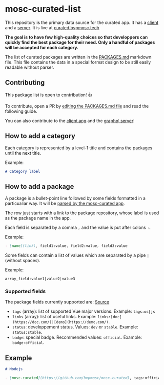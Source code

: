 # mosc-curated-list

This repository is the primary data source for the curated app. It has a [client](https://github.com/BVPMOSC/mosc-curated) and a [server](https://github.com/BVPMOSC/mosc-curated-server). It is live at [curated.bvpmosc.tech](http://curated.bvpmosc.tech/).

**The goal is to have few high-quality choices so that developpers can quickly find the best package for their need. Only a handful of packages will be accepted for each category.**

The list of curated packages are written in the [PACKAGES.md](./PACKAGES.md) markdown file. This file contains the data in a special format design to be still easily readable without parser.

## Contributing

This package list is open to contribution! :+1:

To contribute, open a PR by [editing the PACKAGES.md file](https://github.com/BVPMOSC/mosc-curated-list/edit/master/PACKAGES.md) and read the following guide.

You can also contribute to the [client app](https://github.com/BVPMOSC/mosc-curated) and the [graphql server](https://github.com/BVPMOSC/mosc-curated-server)!

## How to add a category

Each category is represented by a level-1 title and contains the packages until the next title.

Example:

```markdown
# Category label
```

## How to add a package

A package is a bullet-point line followed by some fields formatted in a particualiar way. It will be [parsed by the mosc-curated app](https://github.com/BVPMOSC/mosc-curated-server/blob/master/src/utils/parse.js).

The row just starts with a link to the package repository, whose label is used as the package name in the app.

Each field is separated by a comma `,` and the value is put after colons `:`.

Example:

```markdown
- [name](link), field1:value, field2:value, field3:value
```

Some fields can contain a list of values which are separated by a pipe `|` (without spaces).

Example:

```markdown
array_field:value1|value2|value3
```

### Supported fields

The package fields currently supported are: [Source](https://github.com/BVPMOSC/mosc-curated-server/blob/master/src/providers/github.js)

- `tags` (array): list of supported Vue major versions. Example: `tags:os|js`
- `links` (array): list of useful links. Example: `links:[doc](https://doc.com/)|[demo](https://demo.com/)`.
- `status`: developpement status. Values: `dev` or `stable`. Example: `status:stable`.
- `badge`: special badge. Recommended values: `official`. Example: `badge:official`.


## Example

```markdown
# Nodejs

- [mosc-curated](https://github.com/bvpmosc/mosc-curated), tags:official, links:[website](http://curated.bvpmosc.tech/), badge:js, status:stable
```
